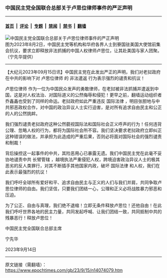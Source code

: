 ### 中国民主党全国联合总部关于卢思位律师事件的严正声明

---

#### [首页](../../../..?n14074079) &nbsp;|&nbsp; [评论](../../../../../epoch-comment?n14074079) &nbsp;|&nbsp; [专题](../../../../../epoch-special?n14074079) &nbsp;|&nbsp; [禁闻](../../../../../epoch-news?n14074079) &nbsp;|&nbsp; [禁书](../../../../../books?n14074079) &nbsp;|&nbsp; [翻墙](https://github.com/gfw-breaker/nogfw/blob/master/README.md?n14074079)


<div><img alt="中国民主党全国联合总部关于卢思位律师事件的严正声明" class="attachment-djy_600_400 size-djy_600_400 wp-post-image" src="https://i.epochtimes.com/assets/uploads/2023/09/id14074082-photo_2023-09-14-20.42.19-600x400.jpeg"/>
<div class="caption">
 图为2023年8月2日，中国民主党等机构和华府各界人士到寮国驻美国大使馆前集会抗议，要求立即释放非法抓捕的中国人权律师卢思位，让其赴美国与家人团聚。（宁先华提供）
</div></div><hr/><div class="post_content" id="artbody" itemprop="articleBody">
 <!-- article content begin -->
 <p>
  【大纪元2023年09月15日讯】中国民主党在此发出严正的声明，我们对老挝政府在中共的影响下对
  <ok href="https://www.epochtimes.com/gb/tag/%E5%8D%A2%E6%80%9D%E4%BD%8D%E5%BE%8B%E5%B8%88.html">
   卢思位律师
  </ok>
  的
  <ok href="https://www.epochtimes.com/gb/tag/%E9%9D%9E%E6%B3%95%E9%81%A3%E8%BF%94.html">
   非法遣返
  </ok>
  行为表示强烈的谴责和抗议！
 </p>
 <p class="p1">
  <ok href="https://www.epochtimes.com/gb/tag/%E5%8D%A2%E6%80%9D%E4%BD%8D%E5%BE%8B%E5%B8%88.html">
   卢思位律师
  </ok>
  作为一位为中国民众发声的勇敢律师，在老挝被非法抓捕并遣返到中国，这是对人权法治、对国际道义的公然侮辱和侵犯！更早之前，翻墙运动组织者乔鑫鑫也受到了同样的命运。老挝政府如此严重违反
  <ok href="https://www.epochtimes.com/gb/tag/%E5%9B%BD%E9%99%85%E6%B3%95%E5%BE%8B.html">
   国际法律
  </ok>
  ，明目张胆地与中共邪恶政权合作，对中国的政治异议人士实行迫害，是对所有追求自由民主和公正的人的公然挑衅。
 </p>
 <p class="p1">
  我们强烈谴责老挝政府这种公然藐视国际法和国际社会正义呼声的行为！任何违背公理、忽略人权的行为，都将为国际社会所不容。我们坚决要求老挝政府立即纠正这种错误的做法，并承担为此造成的严重后果，否则必将面对国际社会的强烈谴责和制裁！
 </p>
 <p class="p1">
  背后操控这一起事件的中共，其险恶用心已暴露无遗。我们中国民主党在此毫不妥协地谴责中共
  <ok href="https://www.epochtimes.com/gb/tag/%E9%95%BF%E8%87%82%E7%AE%A1%E8%BE%96.html">
   长臂管辖
  </ok>
  ，越境执法严重侵犯人权，跨境迫害政治异议人士的极其恶劣的反人类罪行，对其不断插手其他国家内政，破坏
  <ok href="https://www.epochtimes.com/gb/tag/%E5%9B%BD%E9%99%85%E6%B3%95%E5%BE%8B.html">
   国际法律
  </ok>
  和人权，我们在此表示最强烈的抗议！
 </p>
 <p class="p1">
  我们呼吁全球所有爱好和平、追求自由民主与正义的人们与我们并肩，共同争取卢思位律师的自由。我们坚信，只要我们团结一心，公理和正义必将战胜暴力邪恶和压迫。
 </p>
 <p class="p1">
  为了公正、自由与真理，我们绝不退缩！立即无条件释放卢思位！还他自由！在此我们呼吁世界各地的民主力量，共同发起呼喊、让我们团结一致，共同抵制中共的残暴恶行！释放卢思位！
 </p>
 <p class="p1">
  中国民主党全国联合总部主席
 </p>
 <p class="p1">
  宁先华
 </p>
 <p class="p1">
  2023年9月14日
 </p>
 <!-- article content end -->
 <div id="below_article_ad">
 </div>
</div>


---

原文链接（需翻墙）：https://www.epochtimes.com/gb/23/9/15/n14074079.htm